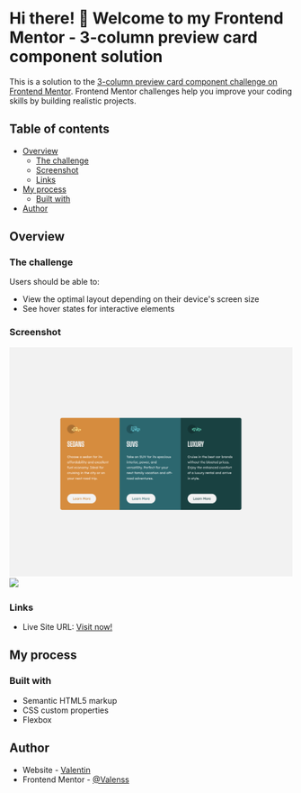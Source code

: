 # Hi there! 👋 Welcome to my Frontend Mentor - 3-column preview card component solution

This is a solution to the [3-column preview card component challenge on Frontend Mentor](https://www.frontendmentor.io/challenges/3column-preview-card-component-pH92eAR2-). Frontend Mentor challenges help you improve your coding skills by building realistic projects. 

## Table of contents

- [Overview](#overview)
  - [The challenge](#the-challenge)
  - [Screenshot](#screenshot)
  - [Links](#links)
- [My process](#my-process)
  - [Built with](#built-with)
- [Author](#author)


## Overview

### The challenge

Users should be able to:

- View the optimal layout depending on their device's screen size
- See hover states for interactive elements

### Screenshot

![](./design/MySolution.png)
![](./design/MySolutionActive.png.png)


### Links

- Live Site URL: [Visit now!](https://valenss.github.io/3-column-preview-card-component-main/)

## My process

### Built with

- Semantic HTML5 markup
- CSS custom properties
- Flexbox

## Author

- Website - [Valentin](https://www.linkedin.com/in/valentin-schiaffino/)
- Frontend Mentor - [@Valenss](https://www.frontendmentor.io/profile/Valenss)
